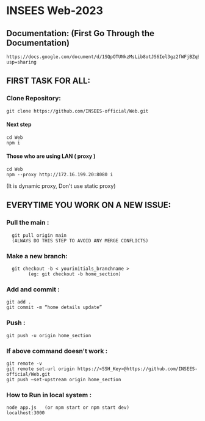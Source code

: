 # INSEES Web-2023

## Documentation: (First Go Through the Documentation)
    https://docs.google.com/document/d/1SQpOTUNkzMsLib8otJS6Iel3gz2fWFjBZqB3bojE16w/edit?usp=sharing

## FIRST TASK FOR ALL: 
	
  ### Clone Repository: 
    git clone https://github.com/INSEES-official/Web.git
    
  #### Next step
    cd Web
    npm i  
    
  #### Those who are using LAN ( proxy )
    cd Web
    npm --proxy http://172.16.199.20:8080 i 
(It is dynamic proxy, Don't use static proxy)

## EVERYTIME YOU WORK ON A NEW ISSUE:

### Pull the main : 
      git pull origin main 
      (ALWAYS DO THIS STEP TO AVOID ANY MERGE CONFLICTS)
      
### Make a new branch: 
	  git checkout -b < yourinitials_branchname >
			(eg: git checkout -b home_section)
### Add and commit : 
    git add .
    git commit -m “home details update”
    
### Push : 
    git push -u origin home_section

### If above command doesn't work :
    git remote -v 
    git remote set-url origin https://<SSH_Key>@https://github.com/INSEES-official/Web.git
    git push –set-upstream origin home_section

### How to Run in local system : 
    node app.js   (or npm start or npm start dev)
    localhost:3000
